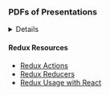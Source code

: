 ### PDFs of Presentations
<details>

[1-Redux-Actions.pdf](https://d3c33hcgiwev3.cloudfront.net/iBzbAE-PEeivSg5FUNtVOA_88e903d04f8f11e8b53eadb0ea554232_1-Redux-Actions.pdf?Expires=1539302400&Signature=chWFdqb4lGHZsAlkj~wXAyZLbSTmEWbhPqbCyq5h4KjDLfUNEizkbNP6Gf451yr6qZHJlXNJsdxhOwM7nH0KJFSmBZBG-xfsWo6y0d9qotMKCTRDxI1rjvepkq~GJjCfzoWUM8H0fxVbGww912rT0px0wbYJWDjiHz9v7z8JeoY_&Key-Pair-Id=APKAJLTNE6QMUY6HBC5A)
</details>

#### Redux Resources

* [Redux Actions](https://redux.js.org/basics/actions)
* [Redux Reducers](https://redux.js.org/basics/reducers)
* [Redux Usage with React](https://redux.js.org/basics/usage-with-react)

